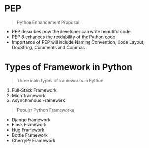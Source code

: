 # PEP
> Python Enhancement Proposal
-  PEP describes how the developer can write beautiful code
-  PEP 8 enhances the readability of the Python code
-  Importance of PEP will include Naming Convention, Code Layout, DocString, Comments and Commas

# Types of Framework in Python
> Three main types of frameworks in Python
 1. Full-Stack Framework
 2. Microframework
 3. Asynchronous Framework

> Popular Python Frameworks
- Django Framework
- Flask Framework
- Hug Framework
- Bottle Framework
- CherryPy Framework
